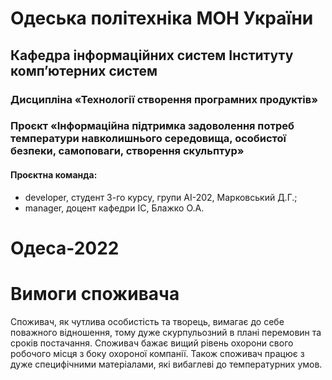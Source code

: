 # Одеська політехніка МОН України
## Кафедра інформаційних систем Інституту комп’ютерних систем
### Дисципліна «Технології створення програмних продуктів»
### Проєкт «Інформаційна підтримка задоволення потреб температури навколишнього середовища, особистої безпеки, самоповаги, створення скульптур» 
#### Проєктна команда:
- developer, студент 3-го курсу, групи АІ-202, Марковський Д.Г.;
- manager, доцент кафедри ІС, Блажко О.А.
# Одеса-2022

# Вимоги споживача
Споживач, як чутлива особистість та творець, вимагає до себе поважного відношення, тому дуже
скурпульозний в плані перемовин та сроків постачання.
Споживач бажає вищий рівень охорони свого робочого місця з боку охороної компанії.
Також споживач працює з дуже специфічними матеріалами, які вибаглеві до температурних умов.
